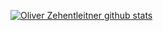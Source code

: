[![Oliver Zehentleitner github stats](https://github-readme-stats.vercel.app/api?username=oliver-zehentleitner&theme=react)](https://github.com/oliver-zehentleitner)

<!--
Here are some ideas to get you started:

- 🔭 I’m currently working on ...
- 🌱 I’m currently learning ...
- 👯 I’m looking to collaborate on ...
- 🤔 I’m looking for help with ...
- 💬 Ask me about ...
- 📫 How to reach me: ...
- 😄 Pronouns: ...
- ⚡ Fun fact: ...
-->
